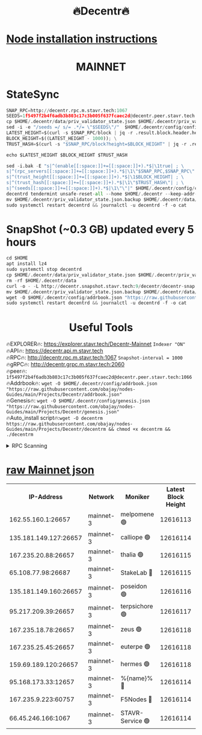 <h1 align="center"> 🔥Decentr🔥</h1>

[Node installation instructions](https://github.com/obajay/nodes-Guides/tree/main/Projects/Decentr)
=
<h1 align="center"> MAINNET</h1>

# StateSync
```python
SNAP_RPC=http://decentr.rpc.m.stavr.tech:1067
SEEDS=1f5497f2b4f6adb3b803c17c3b005f637fcaec2d@decentr.peer.stavr.tech:1066
cp $HOME/.decentr/data/priv_validator_state.json $HOME/.decentr/priv_validator_state.json.backup
sed -i -e "/seeds =/ s/= .*/= \"$SEEDS\"/"  $HOME/.decentr/config/config.toml
LATEST_HEIGHT=$(curl -s $SNAP_RPC/block | jq -r .result.block.header.height); \
BLOCK_HEIGHT=$((LATEST_HEIGHT - 1000)); \
TRUST_HASH=$(curl -s "$SNAP_RPC/block?height=$BLOCK_HEIGHT" | jq -r .result.block_id.hash)

echo $LATEST_HEIGHT $BLOCK_HEIGHT $TRUST_HASH

sed -i.bak -E "s|^(enable[[:space:]]+=[[:space:]]+).*$|\1true| ; \
s|^(rpc_servers[[:space:]]+=[[:space:]]+).*$|\1\"$SNAP_RPC,$SNAP_RPC\"| ; \
s|^(trust_height[[:space:]]+=[[:space:]]+).*$|\1$BLOCK_HEIGHT| ; \
s|^(trust_hash[[:space:]]+=[[:space:]]+).*$|\1\"$TRUST_HASH\"| ; \
s|^(seeds[[:space:]]+=[[:space:]]+).*$|\1\"\"|" $HOME/.decentr/config/config.toml
decentrd tendermint unsafe-reset-all --home $HOME/.decentr --keep-addr-book
mv $HOME/.decentr/priv_validator_state.json.backup $HOME/.decentr/data/priv_validator_state.json
sudo systemctl restart decentrd && journalctl -u decentrd -f -o cat
```
# SnapShot (~0.3 GB) updated every 5 hours
```python
cd $HOME
apt install lz4
sudo systemctl stop decentrd
cp $HOME/.decentr/data/priv_validator_state.json $HOME/.decentr/priv_validator_state.json.backup
rm -rf $HOME/.decentr/data
curl -o - -L http://decentr.snapshot.stavr.tech:9/decentr/decentr-snap.tar.lz4 | lz4 -c -d - | tar -x -C $HOME/.decentr --strip-components 2
mv $HOME/.decentr/priv_validator_state.json.backup $HOME/.decentr/data/priv_validator_state.json
wget -O $HOME/.decentr/config/addrbook.json "https://raw.githubusercontent.com/obajay/nodes-Guides/main/Projects/Decentr/addrbook.json"
sudo systemctl restart decentrd && journalctl -u decentrd -f -o cat
```

 <h1 align="center"> Useful Tools</h1>

🔥EXPLORER🔥:     https://explorer.stavr.tech/Decentr-Mainnet        `Indexer "ON"` \
🔥API🔥:          https://decentr.api.m.stavr.tech \
🔥RPC🔥:          http://decentr.rpc.m.stavr.tech:1067              `Snapshot-interval = 1000` \
🔥gRPC🔥:         http://decentr.grpc.m.stavr.tech:2060 \
🔥peer🔥:         `1f5497f2b4f6adb3b803c17c3b005f637fcaec2d@decentr.peer.stavr.tech:1066` \
🔥Addrbook🔥:  `wget -O $HOME/.decentr/config/addrbook.json "https://raw.githubusercontent.com/obajay/nodes-Guides/main/Projects/Decentr/addrbook.json"` \
🔥Genesis🔥:  `wget -O $HOME/.decentr/config/genesis.json "https://raw.githubusercontent.com/obajay/nodes-Guides/main/Projects/Decentr/genesis.json"` \
🔥Auto_install script🔥:`wget -O decentrm https://raw.githubusercontent.com/obajay/nodes-Guides/main/Projects/Decentr/decentrm && chmod +x decentrm && ./decentrm`

<details>
<summary>RPC Scanning</summary>

<h2 align="center"> We scan nodes in real time every 4 hours. And we provide the final result of RPC endpoints.
We cannot influence the operation of these nodes in any way. </h2>


```python
If Voting Power is higher than 0 --> then the Node is a validator of the network and may be subject to attack and be a potential threat to the chain.
```
```python
We marked such validators with a red symbol
```

</details>

[raw Mainnet json](https://rpc-check.decentrm.stavr.tech/decentrm/rpc-decentrm-result.json)
=



<table><tr><th>IP-Address</th><th>Network</th><th>Moniker</th><th>Latest Block Height</th><th>Earliest Block Height</th><th>Catching Up</th><th>Tx Index</th><th>Voting Power</th><th>Scan Time</th></tr><tr><td>162.55.160.1:26657</td><td>mainnet-3</td><td>melpomene 🟢</td><td>12616113</td><td>1688950</td><td>False</td><td>on</td><td>0</td><td>2024-01-27T09:51:58.165373314UTC</td></tr><tr><td>135.181.149.127:26657</td><td>mainnet-3</td><td>calliope 🟢</td><td>12616114</td><td>1688950</td><td>False</td><td>on</td><td>0</td><td>2024-01-27T09:52:00.640115368UTC</td></tr><tr><td>167.235.20.88:26657</td><td>mainnet-3</td><td>thalia 🟢</td><td>12616115</td><td>1688950</td><td>False</td><td>on</td><td>0</td><td>2024-01-27T09:52:06.300016380UTC</td></tr><tr><td>65.108.77.98:26687</td><td>mainnet-3</td><td>StakeLab 🔴</td><td>12616115</td><td>1688950</td><td>False</td><td>on</td><td>5409613</td><td>2024-01-27T09:52:06.626644398UTC</td></tr><tr><td>135.181.149.160:26657</td><td>mainnet-3</td><td>poseidon 🟢</td><td>12616116</td><td>1688950</td><td>False</td><td>on</td><td>0</td><td>2024-01-27T09:52:11.398424901UTC</td></tr><tr><td>95.217.209.39:26657</td><td>mainnet-3</td><td>terpsichore 🟢</td><td>12616117</td><td>1688950</td><td>False</td><td>on</td><td>0</td><td>2024-01-27T09:52:17.887630058UTC</td></tr><tr><td>167.235.18.78:26657</td><td>mainnet-3</td><td>zeus 🟢</td><td>12616118</td><td>1688950</td><td>False</td><td>on</td><td>0</td><td>2024-01-27T09:52:22.242810025UTC</td></tr><tr><td>167.235.25.45:26657</td><td>mainnet-3</td><td>euterpe 🟢</td><td>12616118</td><td>1688950</td><td>False</td><td>on</td><td>0</td><td>2024-01-27T09:52:24.592821090UTC</td></tr><tr><td>159.69.189.120:26657</td><td>mainnet-3</td><td>hermes 🟢</td><td>12616118</td><td>1688950</td><td>False</td><td>on</td><td>0</td><td>2024-01-27T09:52:26.858281590UTC</td></tr><tr><td>95.168.173.33:12657</td><td>mainnet-3</td><td>%{name}% 🔴</td><td>12616114</td><td>8964001</td><td>False</td><td>on</td><td>4176602</td><td>2024-01-27T09:52:01.747266696UTC</td></tr><tr><td>167.235.9.223:60757</td><td>mainnet-3</td><td>F5Nodes 🔴</td><td>12616114</td><td>12380001</td><td>False</td><td>off</td><td>562</td><td>2024-01-27T09:52:01.981390057UTC</td></tr><tr><td>66.45.246.166:1067</td><td>mainnet-3</td><td>STAVR-Service 🟢</td><td>12616114</td><td>12615001</td><td>False</td><td>on</td><td>0</td><td>2024-01-27T09:52:01.189578859UTC</td></tr></table>